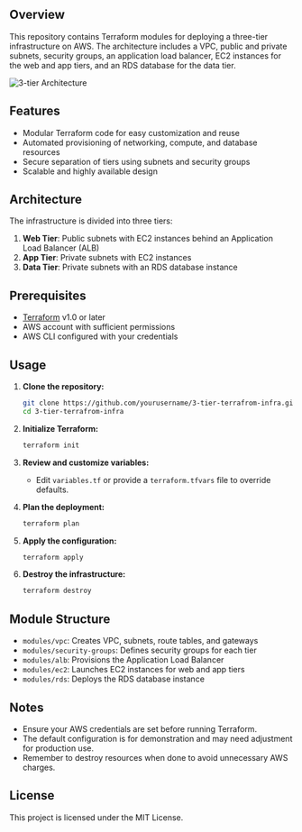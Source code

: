 ## Overview

This repository contains Terraform modules for deploying a three-tier infrastructure on AWS. The architecture includes a VPC, public and private subnets, security groups, an application load balancer, EC2 instances for the web and app tiers, and an RDS database for the data tier.


![3-tier Architecture](3-tier-infra-project-design.png)

## Features

- Modular Terraform code for easy customization and reuse
- Automated provisioning of networking, compute, and database resources
- Secure separation of tiers using subnets and security groups
- Scalable and highly available design

## Architecture

The infrastructure is divided into three tiers:

1. **Web Tier**: Public subnets with EC2 instances behind an Application Load Balancer (ALB)
2. **App Tier**: Private subnets with EC2 instances
3. **Data Tier**: Private subnets with an RDS database instance

## Prerequisites

- [Terraform](https://www.terraform.io/downloads.html) v1.0 or later
- AWS account with sufficient permissions
- AWS CLI configured with your credentials

## Usage

1. **Clone the repository:**
    ```bash
    git clone https://github.com/yourusername/3-tier-terrafrom-infra.git
    cd 3-tier-terrafrom-infra
    ```

2. **Initialize Terraform:**
    ```bash
    terraform init
    ```

3. **Review and customize variables:**
    - Edit `variables.tf` or provide a `terraform.tfvars` file to override defaults.

4. **Plan the deployment:**
    ```bash
    terraform plan
    ```

5. **Apply the configuration:**
    ```bash
    terraform apply
    ```

6. **Destroy the infrastructure:**
    ```bash
    terraform destroy
    ```

## Module Structure

- `modules/vpc`: Creates VPC, subnets, route tables, and gateways
- `modules/security-groups`: Defines security groups for each tier
- `modules/alb`: Provisions the Application Load Balancer
- `modules/ec2`: Launches EC2 instances for web and app tiers
- `modules/rds`: Deploys the RDS database instance

## Notes

- Ensure your AWS credentials are set before running Terraform.
- The default configuration is for demonstration and may need adjustment for production use.
- Remember to destroy resources when done to avoid unnecessary AWS charges.

## License

This project is licensed under the MIT License.

